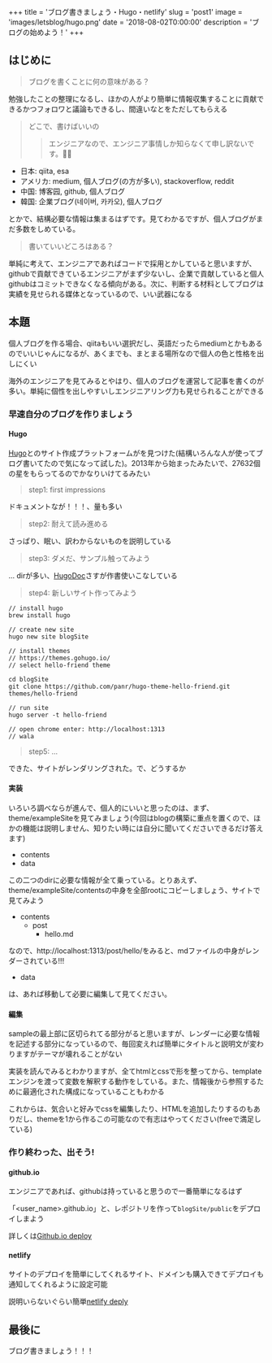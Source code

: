 +++
title = 'ブログ書きましょう・Hugo・netlify'
slug = 'post1'
image = 'images/letsblog/hugo.png'
date = '2018-08-02T0:00:00'
description = 'ブログの始めよう！'
+++
## はじめに

> ブログを書くことに何の意味がある？

勉強したことの整理になるし、ほかの人がより簡単に情報収集することに貢献できるかつフォロワと議論もできるし、間違いなとをただしてもらえる

> どこで、書けばいいの
>> エンジニアなので、エンジニア事情しか知らなくて申し訳ないです。🙇‍♂️

* 日本: qiita, esa
* アメリカ: medium, 個人ブログ(の方が多い), stackoverflow, reddit
* 中国: 博客园, github, 個人ブログ
* 韓国: 企業ブログ(네이버, 카카오), 個人ブログ

とかで、結構必要な情報は集まるはずです。見てわかるですが、個人ブログがまだ多数をしめている。

> 書いていいどころはある？

単純に考えて、エンジニアであればコードで採用とかしていると思いますが、githubで貢献できているエンジニアがまず少ないし、企業で貢献していると個人githubはコミットできなくなる傾向がある。次に、判断する材料としてブログは実績を見せられる媒体となっているので、いい武器になる

## 本題

個人ブログを作る場合、qiitaもいい選択だし、英語だったらmediumとかもあるのでいいじゃんになるが、あくまでも、まとまる場所なので個人の色と性格を出しにくい

海外のエンジニアを見てみるとやはり、個人のブログを運営して記事を書くのが多い。単純に個性を出しやすいしエンジニアリング力も見せられることができる

### 早速自分のブログを作りましょう

#### Hugo

[Hugo](https://gohugo.io/)とのサイト作成プラットフォームがを見つけた(結構いろんな人が使ってブログ書いてたので気になって試した)。2013年から始まったみたいで、27632個の星をもらってるのでかなりいけてるみたい

> step1: first impressions

ドキュメントなが！！！、量も多い

> step2: 耐えて読み進める

さっぱり、眠い、訳わからないものを説明している

> step3: ダメだ、サンプル触ってみよう

... dirが多い、[HugoDoc](https://github.com/gohugoio/hugo/tree/master/examples/blog)さすが作書使いこなしている

> step4: 新しいサイト作ってみよう

```
// install hugo
brew install hugo
```

```
// create new site
hugo new site blogSite

// install themes
// https://themes.gohugo.io/
// select hello-friend theme

cd blogSite
git clone https://github.com/panr/hugo-theme-hello-friend.git themes/hello-friend

// run site
hugo server -t hello-friend

// open chrome enter: http://localhost:1313
// wala
```

> step5: ...

できた、サイトがレンダリングされた。で、どうするか

#### 実装

いろいろ調べならが進んで、個人的にいいと思ったのは、まず、theme/exampleSiteを見てみましょう(今回はblogの構築に重点を置くので、ほかの機能は説明しません、知りたい時には自分に聞いてくださいできるだけ答えます)

- contents
- data

この二つのdirに必要な情報が全て乗っている。とりあえず、theme/exampleSite/contentsの中身を全部rootにコピーしましょう、サイトで見てみよう

- contents
	- post
		- hello.md

なので、http://localhost:1313/post/hello/をみると、mdファイルの中身がレンダーされている!!!

- data

は、あれば移動して必要に編集して見てください。

#### 編集

sampleの最上部に区切られてる部分がると思いますが、レンダーに必要な情報を記述する部分になっているので、毎回変えれば簡単にタイトルと説明文が変わりますがテーマが壊れることがない

実装を読んでみるとわかりますが、全てhtmlとcssで形を整ってから、templateエンジンを渡って変数を解釈する動作をしている。また、情報後から参照するために最適化された構成になっていることもわかる

これからは、気合いと好みでcssを編集したり、HTMLを追加したりするのもありだし、themeを1から作るこの可能なので有志はやってください(freeで満足している)

### 作り終わった、出そう!

#### github.io

エンジニアであれば、githubは持っていると思うので一番簡単になるはず

「<user_name>.github.io」と、レポジトリを作って`blogSite/public`をデプロイしまよう

詳しくは[Github.io deploy](https://gohugo.io/hosting-and-deployment/hosting-on-github/)

#### netlify

サイトのデプロイを簡単にしてくれるサイト、ドメインも購入できてデプロイも通知してくれるように設定可能

説明いらないぐらい簡単[netlify deply](https://gohugo.io/hosting-and-deployment/hosting-on-netlify/)


## 最後に

ブログ書きましょう！！！


